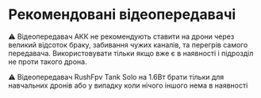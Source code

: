 # Рекомендовані відеопередавачі

:warning: Відеопередавач АКК не рекомендують ставити на дрони через великий відсоток браку, забивання чужих каналів, та перегрів самого передавача. Використовувати тільки якщо вже є в наявності і підрозділ не проти такого дрона.

:warning: Відеопередавач RushFpv Tank Solo на 1.6Вт брати тільки для навчальних дронів або у випадку коли нічого іншого нема в наявності
